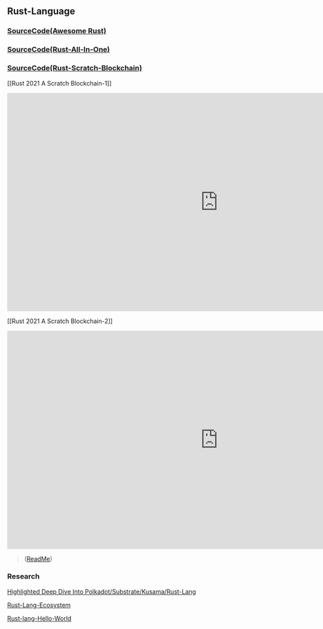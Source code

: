 ## Rust-Language

### [SourceCode(Awesome Rust)](https://github.com/armanriazi/armanriazi-awesome-rust)

### [SourceCode(Rust-All-In-One)](https://github.com/armanriazi/rust-all-in-one)

### [SourceCode(Rust-Scratch-Blockchain)](https://github.com/armanriazi/rust-scratch-blockchain)

[[Rust 2021 A Scratch Blockchain-1]]
<iframe width="975" height="506" src="https://www.youtube.com/embed/hiYHzmqn6MY" title="YouTube video player" frameborder="0" allow="accelerometer; autoplay; clipboard-write; encrypted-media; gyroscope; picture-in-picture" allowfullscreen></iframe>

[[Rust 2021 A Scratch Blockchain-2]]
<iframe width="975" height="506" src="https://www.youtube.com/embed/gK0dFhtbB-M" title="YouTube video player" frameborder="0" allow="accelerometer; autoplay; clipboard-write; encrypted-media; gyroscope; picture-in-picture" allowfullscreen></iframe>

  >([ReadMe](../rust/rust-scratch-blockchain.md))

### Research

[Highlighted Deep Dive Into Polkadot/Substrate/Kusama/Rust-Lang](rust-lang-research-intro.md)


[Rust-Lang-Ecosystem](rust-lang-ecosystem.md)


[Rust-lang-Hello-World](rust-learning-plan-chapter-1-notes.md)
